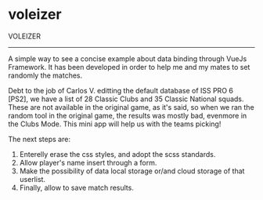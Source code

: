 # voleizer
VOLEIZER
________

A simple way to see a concise example about data binding through VueJs Framework. It has been developed in order to help me and my mates to set randomly the matches.

Debt to the job of Carlos V. editting the default database of ISS PRO 6 [PS2], we have a list of 28 Classic Clubs and 35 Classic National squads. These are not available in the original game, as it's said, so when we ran the random tool in the original game, the results was mostly bad, evenmore in the Clubs Mode. This mini app will help us with the teams picking!

The next steps are:

1. Enterelly erase the css styles, and adopt the scss standards.
2. Allow player's name insert through a form.
3. Make the possibility of data local storage or/and cloud storage of that userlist.
4. Finally, allow to save match results.